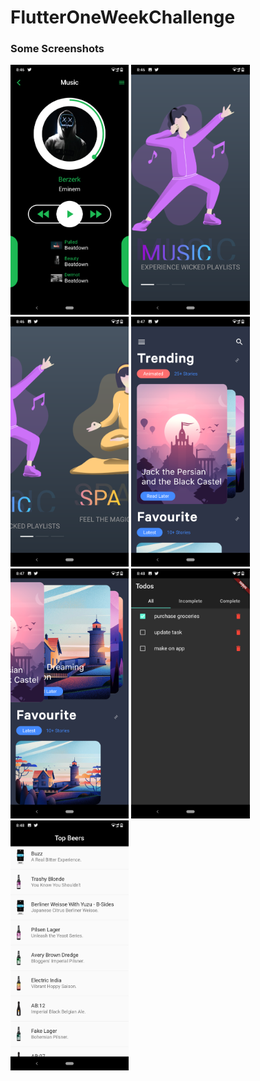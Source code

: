 # FlutterOneWeekChallenge

### Some Screenshots

<img src="/images/1.png" height="400em" />
<img src="/images/2.png" height="400em" />
<img src="/images/3.png" height="400em" />
<img src="/images/4.png" height="400em" />
<img src="/images/5.png" height="400em" />
<img src="/images/6.png" height="400em" />
<img src="/images/7.png" height="400em" />




